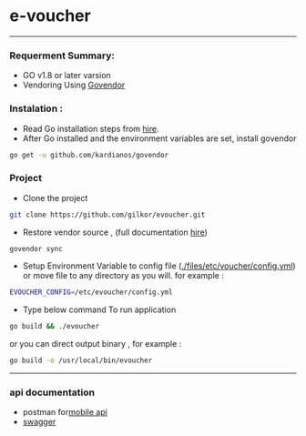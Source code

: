 # e-voucher
----------
### Requerment Summary:

 * GO v1.8 or later varsion
 * Vendoring Using [Govendor](github.com/kardianos/govendor)


### Instalation :
* Read Go installation steps from [hire](golang.org/doc/install).
* After Go installed and the environment variables are set, install govendor

```sh
go get -u github.com/kardianos/govendor
```


### Project
* Clone the project
```sh
git clone https://github.com/gilkor/evoucher.git
```
* Restore vendor source , (full documentation [hire](github.com/kardianos/govendor/blob/master/doc/dev-guide.md))
```sh
govendor sync
```
* Setup Environment Variable to config file ([./files/etc/voucher/config.yml](github.com/gilkor/evoucher/blob/master/files/etc/voucher/config.yml)) or move file to any directory as you will. for example :
```sh
EVOUCHER_CONFIG=/etc/evoucher/config.yml
```
* Type below command To run application
```sh
go build && ./evoucher
```
or you can direct output binary , for example :
```sh
go build -o /usr/local/bin/evoucher
```
----
### api documentation

* postman for[mobile api](https://www.getpostman.com/collections/35cdeee592bb620a6db9)
* [swagger](https://swaggerhub.com/apis/malfanmh/e-voucher/v1)

